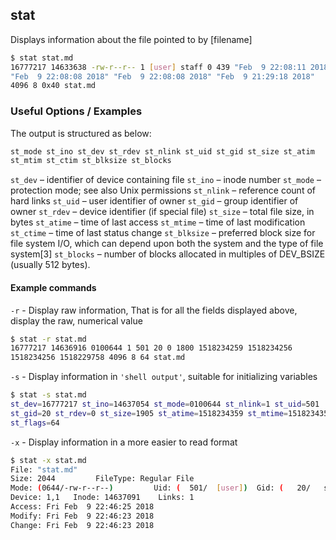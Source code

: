 ---
---

stat
-------
Displays information about the file pointed to by [filename]
~~~ bash
$ stat stat.md
16777217 14633638 -rw-r--r-- 1 [user] staff 0 439 "Feb  9 22:08:11 2018"
"Feb  9 22:08:08 2018" "Feb  9 22:08:08 2018" "Feb  9 21:29:18 2018"
4096 8 0x40 stat.md
~~~

<!--more-->

### Useful Options / Examples
The output is structured as below:
~~~ bash
st_mode st_ino st_dev st_rdev st_nlink st_uid st_gid st_size st_atim
st_mtim st_ctim st_blksize st_blocks
~~~
`st_dev` – identifier of device containing file
`st_ino` – inode number
`st_mode` – protection mode; see also Unix permissions
`st_nlink` – reference count of hard links
`st_uid` – user identifier of owner
`st_gid` – group identifier of owner
`st_rdev` – device identifier (if special file)
`st_size` – total file size, in bytes
`st_atime` – time of last access
`st_mtime` – time of last modification
`st_ctime` – time of last status change
`st_blksize` – preferred block size for file system I/O, which can depend upon both the system and the type of file system[3]
`st_blocks` – number of blocks allocated in multiples of DEV_BSIZE (usually 512 bytes).
#### Example commands
`-r` - Display raw information, That is for all the fields displayed above, display the raw, numerical value
~~~ bash
$ stat -r stat.md
16777217 14636916 0100644 1 501 20 0 1800 1518234259 1518234256
1518234256 1518229758 4096 8 64 stat.md
~~~
<!--##### Break it down-->
`-s` - Display information in `'shell output'`,  suitable for initializing variables
~~~ bash
$ stat -s stat.md
st_dev=16777217 st_ino=14637054 st_mode=0100644 st_nlink=1 st_uid=501
st_gid=20 st_rdev=0 st_size=1905 st_atime=1518234359 st_mtime=1518234357 st_ctime=1518234357 st_birthtime=1518229758 st_blksize=4096 st_blocks=8
st_flags=64
~~~
`-x` - Display information in a more easier to read format
~~~ bash
$ stat -x stat.md
File: "stat.md"
Size: 2044         FileType: Regular File
Mode: (0644/-rw-r--r--)         Uid: (  501/  [user])  Gid: (   20/   staff)
Device: 1,1   Inode: 14637091    Links: 1
Access: Fri Feb  9 22:46:25 2018
Modify: Fri Feb  9 22:46:23 2018
Change: Fri Feb  9 22:46:23 2018
~~~

